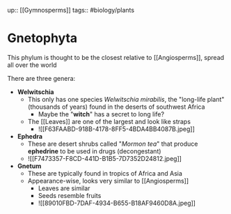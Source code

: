 up:: [[Gymnosperms]]
tags:: #biology/plants  

# Gnetophyta
This phylum is thought to be the closest relative to [[Angiosperms]], spread all over the world

There are three genera:
- **Welwitschia**
	- This only has one species *Welwitschia mirabilis*, the "long-life plant" (thousands of years) found in the deserts of southwest Africa
		- Maybe the "**witch**" has a secret to long life?
	- The [[Leaves]] are one of the largest and look like straps
		- ![[F63FAABD-918B-4178-8FF5-4BDA4BB4087B.jpeg]]
- **Ephedra**
	- These are desert shrubs called "*Mormon tea*" that produce **ephedrine** to be used in drugs (decongestant)
	- ![[F7473357-F8CD-441D-B1B5-7D7352D24812.jpeg]]
- **Gnetum**
	- These are typically found in tropics of Africa and Asia
	- Appearance-wise, looks very similar to [[Angiosperms]]
		- Leaves are similar
		- Seeds resemble fruits
		- ![[89010FBD-7DAF-4934-B655-B18AF9460D8A.jpeg]]